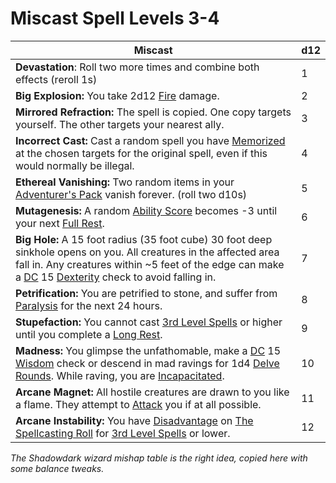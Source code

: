 # Miscast Spell Levels 3-4

| Miscast                                                                                                                                                                                                                                                                                                                                                                                                        | d12 |
| -------------------------------------------------------------------------------------------------------------------------------------------------------------------------------------------------------------------------------------------------------------------------------------------------------------------------------------------------------------------------------------------------------------- | --- |
| **Devastation**: Roll two more times and combine both effects (reroll 1s)                                                                                                                                                                                                                                                                                                                                      | 1   |
| **Big Explosion:** You take 2d12 [Fire](../../../Game%20Procedures/Combat/Damage%20Types/Fire.md) damage.                                                                                                                                                                                                                                                                                                      | 2   |
| **Mirrored Refraction:** The spell is copied. One copy targets yourself. The other targets your nearest ally.                                                                                                                                                                                                                                                                                                  | 3   |
| **Incorrect Cast:** Cast a random spell you have [Memorized](../../Spellcasting/Spell%20Memorization.md) at the chosen targets for the original spell, even if this would normally be illegal.                                                                                                                                                                                                                 | 4   |
| **Ethereal Vanishing:** Two random items in your [Adventurer's Pack](../../../Items%20and%20Gear/Gear/100%20Coins/Adventurer's%20Pack.md) vanish forever. (roll two d10s)                                                                                                                                                                                                                                      | 5   |
| **Mutagenesis:** A random [Ability Score](../../../Player%20Characters/The%20Ability%20Scores/Ability%20Scores.md) becomes -3 until your next [Full Rest](../../../Game%20Procedures/Exploration/Resting.md#Full%20Rest).                                                                                                                                                                                         | 6   |
| **Big Hole:** A 15 foot radius (35 foot cube) 30 foot deep sinkhole opens on you. All creatures in the affected area fall in. Any creatures within ~5 feet of the edge can make a [DC](../../../Game%20Procedures/Core%20Procedures/DC.md) 15 [Dexterity](../../../Player%20Characters/The%20Ability%20Scores/Dexterity.md) check to avoid falling in.                                                            | 7   |
| **Petrification:** You are petrified to stone, and suffer from [Paralysis](../../../Game%20Procedures/Conditions/Paralyzed.md) for the next 24 hours.                                                                                                                                                                                                                                                          | 8   |
| **Stupefaction:** You cannot cast [3rd Level Spells](../Spells%20by%20Level/Level%203/3rd%20Level%20Spells.md) or higher until you complete a [Long Rest](../../../Game%20Procedures/Exploration/Resting.md#Long%20Rest).                                                                                                                                                                                      | 9   |
| **Madness:** You glimpse the unfathomable, make a [DC](../../../Game%20Procedures/Core%20Procedures/DC.md) 15 [Wisdom](../../../Player%20Characters/The%20Ability%20Scores/Wisdom.md) check or descend in mad ravings for 1d4 [Delve Rounds](../../../Game%20Procedures/Core%20Procedures/Round.md#Delve%20Round). While raving, you are [Incapacitated](../../../Game%20Procedures/Conditions/Incapacitated.md). | 10  |
| **Arcane Magnet:** All hostile creatures are drawn to you like a flame. They attempt to [Attack](../../../Game%20Procedures/Combat/Attack.md) you if at all possible.                                                                                                                                                                                                                                          | 11  |
| **Arcane Instability:** You have [Disadvantage](../../../Game%20Procedures/Die%20Rolling%20Mechanics/Disadvantage.md) on [The Spellcasting Roll](../../Spellcasting/Spellcasting.md#The%20Spellcasting%20Roll) for [3rd Level Spells](../Spells%20by%20Level/Level%203/3rd%20Level%20Spells.md) or lower.                                                                                                      | 12  |

*The Shadowdark wizard mishap table is the right idea, copied here with some balance tweaks.*
